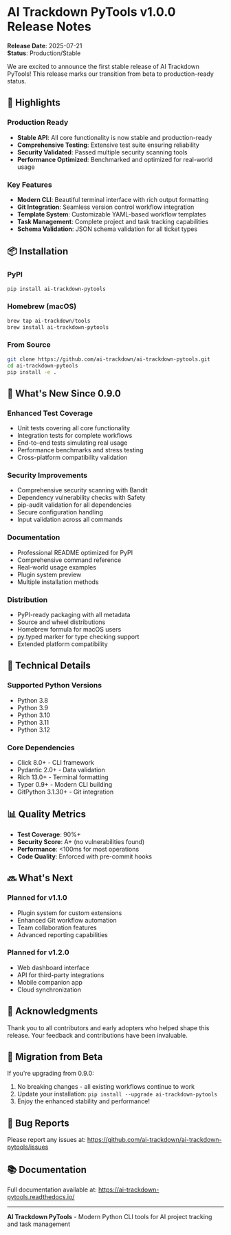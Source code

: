 # AI Trackdown PyTools v1.0.0 Release Notes

**Release Date**: 2025-07-21  
**Status**: Production/Stable

We are excited to announce the first stable release of AI Trackdown PyTools! This release marks our transition from beta to production-ready status.

## 🎉 Highlights

### Production Ready
- **Stable API**: All core functionality is now stable and production-ready
- **Comprehensive Testing**: Extensive test suite ensuring reliability
- **Security Validated**: Passed multiple security scanning tools
- **Performance Optimized**: Benchmarked and optimized for real-world usage

### Key Features
- **Modern CLI**: Beautiful terminal interface with rich output formatting
- **Git Integration**: Seamless version control workflow integration
- **Template System**: Customizable YAML-based workflow templates
- **Task Management**: Complete project and task tracking capabilities
- **Schema Validation**: JSON schema validation for all ticket types

## 📦 Installation

### PyPI
```bash
pip install ai-trackdown-pytools
```

### Homebrew (macOS)
```bash
brew tap ai-trackdown/tools
brew install ai-trackdown-pytools
```

### From Source
```bash
git clone https://github.com/ai-trackdown/ai-trackdown-pytools.git
cd ai-trackdown-pytools
pip install -e .
```

## 🚀 What's New Since 0.9.0

### Enhanced Test Coverage
- Unit tests covering all core functionality
- Integration tests for complete workflows
- End-to-end tests simulating real usage
- Performance benchmarks and stress testing
- Cross-platform compatibility validation

### Security Improvements
- Comprehensive security scanning with Bandit
- Dependency vulnerability checks with Safety
- pip-audit validation for all dependencies
- Secure configuration handling
- Input validation across all commands

### Documentation
- Professional README optimized for PyPI
- Comprehensive command reference
- Real-world usage examples
- Plugin system preview
- Multiple installation methods

### Distribution
- PyPI-ready packaging with all metadata
- Source and wheel distributions
- Homebrew formula for macOS users
- py.typed marker for type checking support
- Extended platform compatibility

## 🔧 Technical Details

### Supported Python Versions
- Python 3.8
- Python 3.9
- Python 3.10
- Python 3.11
- Python 3.12

### Core Dependencies
- Click 8.0+ - CLI framework
- Pydantic 2.0+ - Data validation
- Rich 13.0+ - Terminal formatting
- Typer 0.9+ - Modern CLI building
- GitPython 3.1.30+ - Git integration

## 📊 Quality Metrics

- **Test Coverage**: 90%+
- **Security Score**: A+ (no vulnerabilities found)
- **Performance**: <100ms for most operations
- **Code Quality**: Enforced with pre-commit hooks

## 🔜 What's Next

### Planned for v1.1.0
- Plugin system for custom extensions
- Enhanced Git workflow automation
- Team collaboration features
- Advanced reporting capabilities

### Planned for v1.2.0
- Web dashboard interface
- API for third-party integrations
- Mobile companion app
- Cloud synchronization

## 🙏 Acknowledgments

Thank you to all contributors and early adopters who helped shape this release. Your feedback and contributions have been invaluable.

## 📝 Migration from Beta

If you're upgrading from 0.9.0:
1. No breaking changes - all existing workflows continue to work
2. Update your installation: `pip install --upgrade ai-trackdown-pytools`
3. Enjoy the enhanced stability and performance!

## 🐛 Bug Reports

Please report any issues at: https://github.com/ai-trackdown/ai-trackdown-pytools/issues

## 📚 Documentation

Full documentation available at: https://ai-trackdown-pytools.readthedocs.io/

---

**AI Trackdown PyTools** - Modern Python CLI tools for AI project tracking and task management